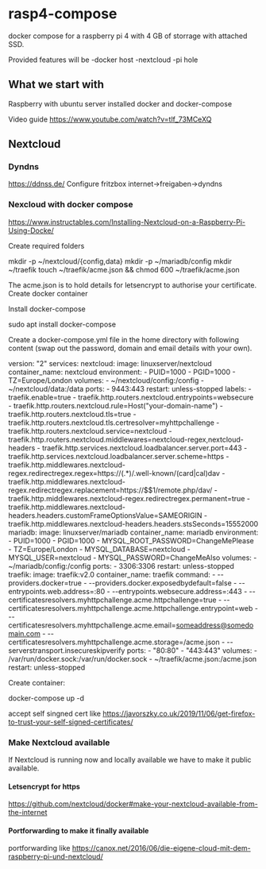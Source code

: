 # rasp4-compose
docker compose for a raspberry pi 4 with 4 GB of storrage with attached SSD.

Provided features will be
-docker host
-nextcloud
-pi hole

## What we start with

Raspberry with ubuntu server installed docker and docker-compose

Video guide https://www.youtube.com/watch?v=tlf_73MCeXQ

## Nextcloud

### Dyndns
https://ddnss.de/
Configure fritzbox internet->freigaben->dyndns


### Nexcloud with docker compose

https://www.instructables.com/Installing-Nextcloud-on-a-Raspberry-Pi-Using-Docke/

Create required folders

mkdir -p ~/nextcloud/{config,data}
mkdir -p ~/mariadb/config
mkdir ~/traefik
touch ~/traefik/acme.json && chmod 600 ~/traefik/acme.json

The acme.json is to hold details for letsencrypt to authorise your certificate.
Create docker container

Install docker-compose

sudo apt install docker-compose

Create a docker-compose.yml file in the home directory with following content (swap out the password, domain and email details with your own).

version: "2"
services:
  nextcloud:
    image: linuxserver/nextcloud
    container_name: nextcloud
    environment:
      - PUID=1000
      - PGID=1000
      - TZ=Europe/London
    volumes:
      - ~/nextcloud/config:/config
      - ~/nextcloud/data:/data
    ports:
      - 9443:443
    restart: unless-stopped
    labels:
      - traefik.enable=true
      - traefik.http.routers.nextcloud.entrypoints=websecure
      - traefik.http.routers.nextcloud.rule=Host("your-domain-name")
      - traefik.http.routers.nextcloud.tls=true
      - traefik.http.routers.nextcloud.tls.certresolver=myhttpchallenge
      - traefik.http.routers.nextcloud.service=nextcloud
      - traefik.http.routers.nextcloud.middlewares=nextcloud-regex,nextcloud-headers
      - traefik.http.services.nextcloud.loadbalancer.server.port=443
      - traefik.http.services.nextcloud.loadbalancer.server.scheme=https
      - traefik.http.middlewares.nextcloud-regex.redirectregex.regex=https://(.*)/.well-known/(card|cal)dav
      - traefik.http.middlewares.nextcloud-regex.redirectregex.replacement=https://$$1/remote.php/dav/
      - traefik.http.middlewares.nextcloud-regex.redirectregex.permanent=true
      - traefik.http.middlewares.nextcloud-headers.headers.customFrameOptionsValue=SAMEORIGIN
      - traefik.http.middlewares.nextcloud-headers.headers.stsSeconds=15552000
  mariadb:
    image: linuxserver/mariadb
    container_name: mariadb
    environment:
      - PUID=1000
      - PGID=1000
      - MYSQL_ROOT_PASSWORD=ChangeMePlease
      - TZ=Europe/London
      - MYSQL_DATABASE=nextcloud
      - MYSQL_USER=nextcloud
      - MYSQL_PASSWORD=ChangeMeAlso
    volumes:
      - ~/mariadb/config:/config
    ports:
      - 3306:3306
    restart: unless-stopped
  traefik:
    image: traefik:v2.0
    container_name: traefik
    command:
      - --providers.docker=true
      - --providers.docker.exposedbydefault=false
      - --entrypoints.web.address=:80
      - --entrypoints.websecure.address=:443
      - --certificatesresolvers.myhttpchallenge.acme.httpchallenge=true
      - --certificatesresolvers.myhttpchallenge.acme.httpchallenge.entrypoint=web
      - --certificatesresolvers.myhttpchallenge.acme.email=someaddress@somedomain.com
      - --certificatesresolvers.myhttpchallenge.acme.storage=/acme.json
      - --serverstransport.insecureskipverify
    ports:
      - "80:80"
      - "443:443"
    volumes:
      - /var/run/docker.sock:/var/run/docker.sock
      - ~/traefik/acme.json:/acme.json
    restart: unless-stopped

Create container:

docker-compose up -d


accept self singned cert like https://javorszky.co.uk/2019/11/06/get-firefox-to-trust-your-self-signed-certificates/


### Make Nextcloud available

If Nextcloud is running now and locally available we have to make it public
available.

#### Letsencrypt for https

https://github.com/nextcloud/docker#make-your-nextcloud-available-from-the-internet

#### Portforwarding to make it finally available
portforwarding like https://canox.net/2016/06/die-eigene-cloud-mit-dem-raspberry-pi-und-nextcloud/
